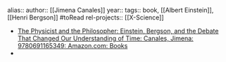 alias::
author:: [[Jimena Canales]]
year::
tags:: book, [[Albert Einstein]], [[Henri Bergson]] #toRead
rel-projects:: [[X-Science]]

- [The Physicist and the Philosopher: Einstein, Bergson, and the Debate That Changed Our Understanding of Time: Canales, Jimena: 9780691165349: Amazon.com: Books](https://www.amazon.com/Physicist-Philosopher-Einstein-Bergson-Understanding/dp/0691165343/ref=sr_1_fkmr0_1?ie=UTF8&qid=1417740782&sr=8-1-fkmr0&keywords=%22Jimena+Canales%22)
-

